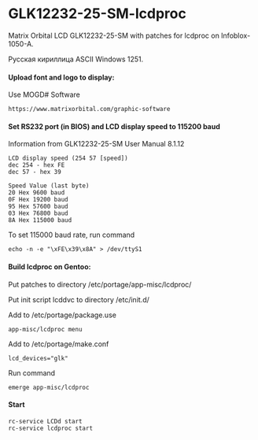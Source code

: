 # GLK12232-25-SM-lcdproc
Matrix Orbital LCD GLK12232-25-SM with patches for lcdproc on Infoblox-1050-A.

Русская кириллица ASCII Windows 1251.

#### Upload font and logo to display:

Use MOGD# Software
```
https://www.matrixorbital.com/graphic-software
```

#### Set RS232 port (in BIOS) and LCD display speed to 115200 baud 

Information from GLK12232-25-SM User Manual 8.1.12
```
LCD display speed (254 57 [speed])
dec 254 - hex FE
dec 57 - hex 39

Speed Value (last byte)
20 Hex 9600 baud
0F Hex 19200 baud
95 Hex 57600 baud
03 Hex 76800 baud
8A Hex 115000 baud
```
To set 115000 baud rate, run command
```
echo -n -e "\xFE\x39\x8A" > /dev/ttyS1
```

#### Build lcdproc on Gentoo:

Put patches to directory /etc/portage/app-misc/lcdproc/

Put init script lcddvc to directory /etc/init.d/

Add to /etc/portage/package.use
```
app-misc/lcdproc menu
```

Add to /etc/portage/make.conf
```
lcd_devices="glk"
```

Run command
```
emerge app-misc/lcdproc
```

#### Start
```
rc-service LCDd start
rc-service lcdproc start
```
